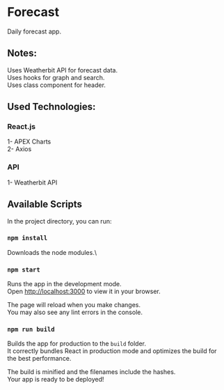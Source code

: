 # Forecast
Daily forecast app. 

## Notes:
Uses Weatherbit API for forecast data.\
Uses hooks for graph and search.\
Uses class component for header.

## Used Technologies:
### React.js
1- APEX Charts\
2- Axios
### API
1- Weatherbit API

## Available Scripts

In the project directory, you can run:

### `npm install`

Downloads the node modules.\

### `npm start`

Runs the app in the development mode.\
Open [http://localhost:3000](http://localhost:3000) to view it in your browser.

The page will reload when you make changes.\
You may also see any lint errors in the console.

### `npm run build`

Builds the app for production to the `build` folder.\
It correctly bundles React in production mode and optimizes the build for the best performance.

The build is minified and the filenames include the hashes.\
Your app is ready to be deployed!
